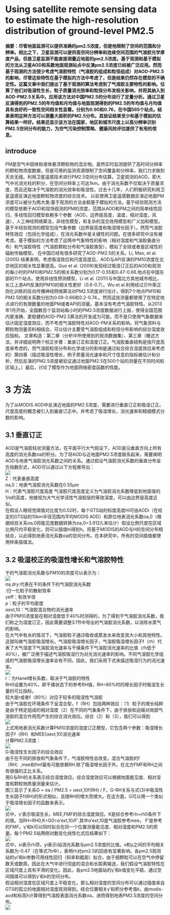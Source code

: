 # Using satellite remote sensing data to estimate the high-resolution distribution of ground-level PM2.5
#### 摘要：尽管地面监测可以提供准确的pm2.5浓度，但是他限制了空间的范围和分辨率。相比之下，卫星监测可以提供高空间分辨率和连续空间范围的气溶胶光学厚度产品，但是卫星监测不能直接测量近地面的pm2.5浓度。基于观测和基于模拟的方法从卫星AOD和系数地面观测站点中反演pm2.5浓度已经被广泛应用。然而基于观测的方法很少考虑气溶胶特性（气溶胶的组成和粒径组成）对AOD-PM2.5的影响，尽管这些特性在基于模拟的方法中考虑了，但是结果仍然存在模型的不确定性。这篇文章中我们提出了基于观测的算法考虑到了气溶胶主要特性的影响。估算了他们对吸湿性生长，粒子质量消光效率和粒径分布发相关影响，并将其纳入到AOD-PM2.5关系中。应用该方法对中国PM2.5的分布进行了定量分析。通过卫星反演得到的PM2.5的年均值和月均值与地面观测得到的PM2.5的年均值与月均值具有良好的一致性空间相关性显著。分别为0.90和0.76，在中国565个站点。结果表明这种方法可以测量大面积的PM2.5分布。其验证结果至少和基于模拟的估算结果一样好。结果还显示该方法在国家、地区和城市尺度上以高分辨率识别PM2.5空间分布的能力，为空气污染控制策略、健康风险评估提供了有用的信息。
## introduce  
PM是空气中固体和液体悬浮颗粒物的混合物。虽然实时监测提供了高时间分辨率的颗粒物浓度数据，但是可用的监测资源限制了空间覆盖和分辨率。我们力求做到天衣无缝。利用卫星遥感技术进行PM2.5空间分布估算。卫星观测的AOD，即大气中光消光柱的积分，在空间分辨率上可达1km。由于消光系数不仅取决于质量浓度，而且还取决于气溶胶的消光效率和吸湿性。过去十几年，人们积极研究利用卫星遥感反演近地面颗粒物浓度的综合技术。
以前使用卫星遥感数据反演近地面PM浓度可以被分为两大类:基于观测的方法金额基于模拟的方法。基于经验观测方法的模型依赖于AOD和现场观测的PM的浓度，范围从AOD和PM之间的简单线性回归，多线性回归模型依赖多个参数（AOD，边界层高度，温度，相对湿度，风速），人工神经网络算法，非线性模型，和复杂的混合效用模型和广义加和模型。基于半经验观测的模型包括气象参数（边界层高度和吸湿增长因子）。然而气溶胶特性效应（包括化学组成），在消光系数中是关键性的问题。在很多研究中没有被考虑。基于模拟的方法考虑了这两中气象特性的影响（相对湿度和气溶胶垂直分布）和气溶胶特性（气溶胶颗粒分布和气溶胶类型），模拟了全球或者是区域性的辐射传输模型。
在中国已经有很多研究了AOD-PM2.5的关系。Li, Mao, et al. (2005) 结果表明，考虑吸湿效应和尺度高度后，AOD与API反演的PM10浓度在北京地区的相关性显著提高。Guo et al. (2009)发现经过吸湿订正后的AOD和观测的每小时的PM10和PM2.5的相关系数分别为0.17-0.55和0.47-0.66.地点在中国东部的11个站点。使用非线性预测模型，Li et al. (2011)与中国北方其他城市相比，长江上游API反演的PM10的相关性更好（0.6-0.7）。Wu et al.利用经过贝叶斯正则化训练的反向传播神经网络算法对PM2.5浓度进行估计，得到7个地点PM10和PM2.5的相关系数分别为0.09-0.66和0.2-0.74.。然而这些测量都使用了在特定地点进行的有限数量的地面PM或者API的测量。基本没有考虑气溶胶特性。从2013年1月开始，全国数百个监测站每小时的PM2.5浓度数据进行上报，使得全国范围内更准确、更稳健的AOD-PM2.5算法的开发成为可能。而不是只使用气象数据来估计固定湿度效应，而不考虑气溶胶特性对AOD-PM关系的影响，将气象资料与颗粒物测量资料相结合，可以估计主要受气溶胶组成和粒径分布影响的综合湿度效应指标。
文章构造：第二章（分析中所使用到的观测数据集）、第三章（概述方法，并详细说明两个校正步骤：垂直订正和湿度订正。气溶胶垂直结构是按尺度高度来考虑的，而气溶胶粒径分布和化学成分的影响是通过拟合综合湿度效应来考虑的）第四章（描述吸湿性增长，例子质量消光速率和尺寸信息的指标被估计和分析，然后反演的PM2.5浓度被验证通过地面PM2.5在500个站的测量在不同时间和区域上。）最后，讨论了模型作为地面网络密度函数的性能。
# 3 方法  
为了从MODIS AOD中反演近地面的PM2.5浓度，需要进行垂直订正和吸湿订正。尺度高度的概念被引入到垂直订正中。并考虑了吸湿增长，消光速率和精细模式分数的影响。
## 3.1 垂直订正  
AOD是气溶胶柱状测量方法，在平面平行大气假设下，AOD是沿垂直方向上所有高度的消光系数σa的积分。为了将AOD与近地面PM2.5浓度联系起来，需要阐明AOD与地表气溶胶消光系数之间的关系。通过假设气溶胶消光系数的垂直分布呈负指数形式，AOD可以通过以下方程推导出：  
![](https://i.imgur.com/wNZ2bIl.png)  
Z：代表垂直高度  
σa,0：地表气溶胶消光系数在0.55μm  
H：代表气溶胶尺度高度
气溶胶尺度高度定义为气溶胶消光系数降低到地面值的1/e的高度，他被视为大气光学活性气溶胶层的等效深度，可以由边界层高度近似。  
在假设人眼视觉阈值对比度为0.02时，每个GTS站的标度高度Hi可由AODi（在给定的GTS站的10km半径范围内平均MODIS AOD）和原位地表消光系数σa,0（根据经验关系σa,0将能见度数据转换为σa,0=3.912/L来估计）假设比例尺度在区域比例尺内平稳变化，则可以插值hi得到h。将基于MODIS的AOD与H的空间分布相结合，以此得到地表消光系数σa的空间分布。在本研究中，所有的空间插值都使用样条插值法。  
## 3.2 吸湿校正的吸湿性增长和气溶胶特性  
干的气溶胶消光系数与PM10的浓度可以表示为：  
![](https://i.imgur.com/M9fBD6Q.png)  
σa,dry:代表在干的条件下的气溶胶消光系数  
<Qext>:归一化粒子的散射效率  
γeff：有效半径  
ρ：粒子的平均密度  
αext,10：气溶胶混合物的消光速率  
由于PM10浓度是在相对湿度低于40%时测得的，为了得到干气溶胶消光系数，我们称之为湿度订正，因此需要调整3.1节中导出的气溶胶消光系数，以消除水蒸气的影响。  
在大气中有水的情况下，气溶胶粒子通过吸收或蒸发水来改变其大小和其他特性。这就叫做气溶胶吸湿增长。气溶胶吸湿增长因子，气溶胶吸湿增长因子f（rh）代表了大气湿度下气溶胶消光速率与干燥条件下气溶胶消光速率的比值（rh低于40%），被广泛用于描述气溶胶吸湿行为对光消光速率的影响。不同气溶胶化学组成的气溶胶吸湿增长速率会有不同，因此，我们采用下式来描述吸湿行为的消光速率。  
![](https://i.imgur.com/DlR1rLv.png)  
r：为Hanel增长系数，取决于气溶胶的特性  
RH0设置为40%，即干燥状态下的参考RH值，RH=80%时的增长因子时吸湿生长量的可比指标。  
较大是r或者f（80%）对应于较多的吸湿性气溶胶  
由于气溶胶在环境条件下呈混合型，f（RH）包括两种效应：（1）粒子的增长纯粹是由于特定组成的相对湿度（2）在不同的气象条件下，由于排放和运输对局部气溶胶的混合作用而产生的综合消光效应。综合（2）和（3），我们可以得到  
![](https://i.imgur.com/salFRyz.png)  
上式用地表消光系数计算PM10浓度的湿度订正模型，它包含两个参数：吸湿增长因子f（RH）和MEE(αext,10)消光速率  
计算PM2.5浓度：  
![](https://i.imgur.com/mJuDGyE.png)  
G:吸湿性生长因子的综合效应  
由于在不同的排放和气象条件下，气溶胶特性会改变。混合气溶胶的f（RH）,mee和fmf最有可能依赖RH.除了吸湿增长因子外，在北方FMF和RH之间有很强的正比关系。  
用G与RH的关系表示综合湿度效应。综合湿度效应可以根据地面能见度、相对湿度和颗粒物质量测量来估计。  
图三显示了关系G = σa / PM2.5 = αext,10f(RH) / F，G-RH关系与式(3)中吸湿性生长因子f(RH)的形式相似，且随RH的增大而增大。在这方面，G可以用一个类似于吸湿增长因子的函数来表示。  
![](https://i.imgur.com/GbcWCGX.png)  
式中，γ′表示吸湿生长，MEE,FMF的综合湿度效应。K是综合参考rh=rh0条件下的值。当RH=RH0,K=G0=α′ext,10/F′.其中α′ext,10是气溶胶参考mee， F′是参考的FMF。γ′和k可以同时拟合在同一个位置测量能见度、相对湿度和PM2.5的质量。每个PM2.5站两侧对数变化线性化式后结果如下：  
![](https://i.imgur.com/sabFkX2.png)  
式中，xi表示rh项，yi表示i站消光系数与pm2.5浓度的比值。x和y之间的平均相关系数为-0.47（在等式7b中），表明rh对pm2.5的回收有显著影响。各pm2.5观测站的γi′和ki参数可用线性回归（斜率和截距）拟合。由于细颗粒可以在空气中停留数天或数周，因此在大气中进行彻底的混合和长距离输送，我们假设气溶胶特性在区域尺度上具有平滑的变化。因此，各pm2.5地面站的γ′和k值变化平稳，通过空间插值可以得到γ′和k的空间分布。  
假设相对湿度在区域尺度上平稳变化，那么相对湿度的空间分布可以通过插值来自GTS的孤立的地面相对湿度观测得到。结合位置相关γ′和积分参考值k，由modis-aod和标高h计算得到气溶胶表面消光系数σa，进而得到地表PM2.5浓度的空间分布。  
![](https://i.imgur.com/wBqh2At.png)  
